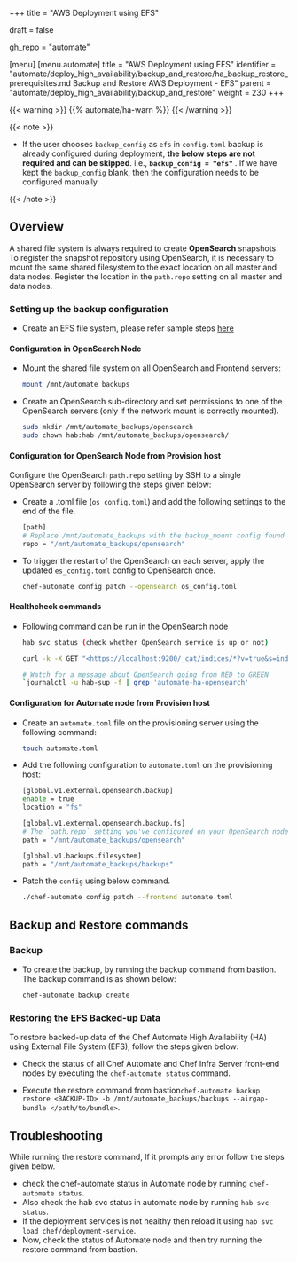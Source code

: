+++
title = "AWS Deployment using EFS"

draft = false

gh_repo = "automate"

[menu]
  [menu.automate]
    title = "AWS Deployment using EFS"
    identifier = "automate/deploy_high_availability/backup_and_restore/ha_backup_restore_prerequisites.md Backup and Restore AWS Deployment - EFS"
    parent = "automate/deploy_high_availability/backup_and_restore"
    weight = 230
+++

{{< warning >}}
{{% automate/ha-warn %}}
{{< /warning >}}

{{< note >}}

-   If the user chooses `backup_config` as `efs` in `config.toml` backup is already configured during deployment, **the below steps are not required and can be skipped**. i.e., **`backup_config = "efs"`** . If we have kept the `backup_config` blank, then the configuration needs to be configured manually.

{{< /note >}}

## Overview

A shared file system is always required to create **OpenSearch** snapshots. To register the snapshot repository using OpenSearch, it is necessary to mount the same shared filesystem to the exact location on all master and data nodes. Register the location in the `path.repo` setting on all master and data nodes.

### Setting up the backup configuration

-   Create an EFS file system, please refer sample steps [here](https://docs.aws.amazon.com/efs/latest/ug/gs-step-two-create-efs-resources.html)

#### Configuration in OpenSearch Node

-   Mount the shared file system on all OpenSearch and Frontend servers:

    ```sh
    mount /mnt/automate_backups
    ```

-   Create an OpenSearch sub-directory and set permissions to one of the OpenSearch servers (only if the network mount is correctly mounted).

    ```sh
    sudo mkdir /mnt/automate_backups/opensearch
    sudo chown hab:hab /mnt/automate_backups/opensearch/
    ```

#### Configuration for OpenSearch Node from Provision host

Configure the OpenSearch `path.repo` setting by SSH to a single OpenSearch server by following the steps given below:

-   Create a .toml file (`os_config.toml`) and add the following settings to the end of the file.

    ```sh
    [path]
    # Replace /mnt/automate_backups with the backup_mount config found on the provisioning host in config.toml
    repo = "/mnt/automate_backups/opensearch"
    ```

-   To trigger the restart of the OpenSearch on each server, apply the updated `es_config.toml` config to OpenSearch once.

    ```sh
    chef-automate config patch --opensearch os_config.toml
    ```

#### Healthcheck commands

-   Following command can be run in the OpenSearch node

    ```sh
    hab svc status (check whether OpenSearch service is up or not)

    curl -k -X GET "<https://localhost:9200/_cat/indices/*?v=true&s=index&pretty>" -u admin:admin (Another way to check is to check whether all the indices are green or not)

    # Watch for a message about OpenSearch going from RED to GREEN
    `journalctl -u hab-sup -f | grep 'automate-ha-opensearch'
    ```

#### Configuration for Automate node from Provision host

-   Create an `automate.toml` file on the provisioning server using the following command:

    ```bash
    touch automate.toml
    ```

-   Add the following configuration to `automate.toml` on the provisioning host:

    ```sh
    [global.v1.external.opensearch.backup]
    enable = true
    location = "fs"

    [global.v1.external.opensearch.backup.fs]
    # The `path.repo` setting you've configured on your OpenSearch nodes must be a parent directory of the setting you configure here:
    path = "/mnt/automate_backups/opensearch"

    [global.v1.backups.filesystem]
    path = "/mnt/automate_backups/backups"
    ```

-   Patch the `config` using below command.

    ```sh
    ./chef-automate config patch --frontend automate.toml
    ```

## Backup and Restore commands

### Backup

-   To create the backup, by running the backup command from bastion. The backup command is as shown below:

    ```cmd
    chef-automate backup create
    ```

### Restoring the EFS Backed-up Data

To restore backed-up data of the Chef Automate High Availability (HA) using External File System (EFS), follow the steps given below:

-   Check the status of all Chef Automate and Chef Infra Server front-end nodes by executing the `chef-automate status` command.

-   Execute the restore command from bastion`chef-automate backup restore <BACKUP-ID> -b /mnt/automate_backups/backups --airgap-bundle </path/to/bundle>`.

## Troubleshooting

While running the restore command, If it prompts any error follow the steps given below.

-  check the chef-automate status in Automate node by running `chef-automate status`.
-  Also check the hab svc status in automate node by running `hab svc status`.
-  If the deployment services is not healthy then reload it using `hab svc load chef/deployment-service`.
-  Now, check the status of Automate node and then try running the restore command from bastion.

